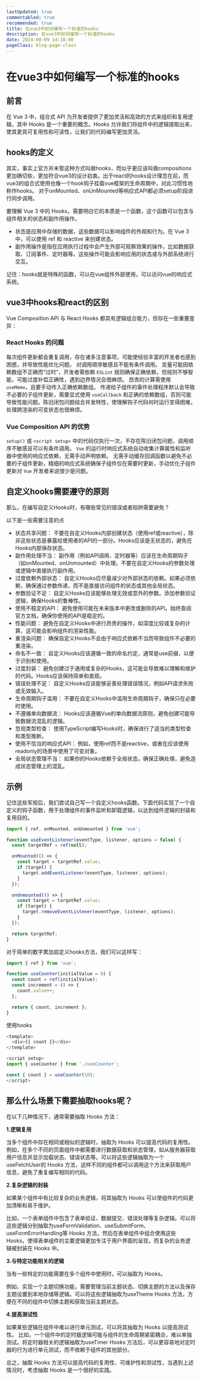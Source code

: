 ```yaml
---
lastUpdated: true
commentabled: true
recommended: true
title: 在vue3中如何编写一个标准的hooks
description: 在vue3中如何编写一个标准的hooks
date: 2024-08-09 14:18:00
pageClass: blog-page-class
---
```


# 在vue3中如何编写一个标准的hooks #

## 前言 ##

在 Vue 3 中，组合式 API 为开发者提供了更加灵活和高效的方式来组织和复用逻辑，其中 Hooks 是一个重要的概念。Hooks 允许我们将组件中的逻辑提取出来，使其更具可复用性和可读性，让我们的代码编写更加灵活。

## hooks的定义 ##

其实，事实上官方并未管这种方式叫做hooks，而似乎更应该叫做compositions更加确切些，更加符合vue3的设计初衷。出于react的hooks设计理念在前，而vue3的组合式使用也像一个hook钩子挂载vue框架的生命周期中，对此习惯性地称作hooks。
对于onMounted、onUnMounted等响应式API都必须setup阶段进行同步调用。

要理解 Vue 3 中的 Hooks，需要明白它的本质是一个函数，这个函数可以包含与组件相关的状态和副作用操作。

- 状态是应用中存储的数据，这些数据可以影响组件的外观和行为。在 Vue 3 中，可以使用 ref 和 reactive 来创建状态。
- 副作用操作是指在应用执行过程中会产生外部可观察效果的操作，比如数据获取、订阅事件、定时器等。这些操作可能会影响应用的状态或与外部系统进行交互。

记住：hooks就是特殊的函数，可以在vue组件外部使用，可以访问vue的响应式系统。

## vue3中hooks和react的区别 ##

Vue Composition API 与 React Hooks 都具有逻辑组合能力，但存在一些重要差异：

### React Hooks 的问题 ###

每次组件更新都会重复调用，存在诸多注意事项，可能使经验丰富的开发者也感到困惑，并导致性能优化问题。
对调用顺序敏感且不能有条件调用。
变量可能因依赖数组不正确而“过时”，开发者需依赖 `ESLint` 规则确保正确依赖，但规则不够智能，可能过度补偿正确性，遇到边界情况会很麻烦。
昂贵的计算需使用 `useMemo`，且要手动传入正确依赖数组。
传递给子组件的事件处理程序默认会导致不必要的子组件更新，需要显式使用 `useCallback` 和正确的依赖数组，否则可能导致性能问题。陈旧闭包问题结合并发特性，使理解钩子代码何时运行变得困难，处理跨渲染的可变状态也很麻烦。

### Vue Composition API 的优势 ###

`setup()` 或 `<script setup>` 中的代码仅执行一次，不存在陈旧闭包问题，调用顺序不敏感且可以有条件调用。
`Vue` 的运行时响应式系统自动收集计算属性和监听器中使用的响应式依赖，无需手动声明依赖。
无需手动缓存回调函数以避免不必要的子组件更新，精细的响应式系统确保子组件仅在需要时更新，手动优化子组件更新对 `Vue` 开发者来说很少是问题。

## 自定义hooks需要遵守的原则 ##

那么，在编写自定义Hooks时，有哪些常见的错误或者陷阱需要避免？

以下是一些需要注意的点

- 状态共享问题： 不要在自定义Hooks内部创建状态（使用ref或reactive），除非这些状态是暴露给使用者的API的一部分。Hooks应该是无状态的，避免在Hooks内部保存状态。
- 副作用处理不当： 副作用（例如API调用、定时器等）应该在生命周期钩子（如onMounted、onUnmounted）中处理。不要在自定义Hooks的参数处理或逻辑中直接执行副作用。
- 过度依赖外部状态： 自定义Hooks应尽量减少对外部状态的依赖。如果必须依赖，确保通过参数传递，而不是直接访问组件的状态或其他全局状态。
- 参数验证不足： 自定义Hooks应该能够处理无效或意外的参数。添加参数验证逻辑，确保Hooks的鲁棒性。
- 使用不稳定的API： 避免使用可能在未来版本中更改或删除的API。始终查阅官方文档，确保你使用的API是稳定的。
- 性能问题： 避免在自定义Hooks中进行昂贵的操作，如深度比较或复杂的计算，这可能会影响组件的渲染性能。
- 重渲染问题： 确保自定义Hooks不会由于响应式依赖不当而导致组件不必要的重渲染。
- 命名不一致： 自定义Hooks应该遵循一致的命名约定，通常是use前缀，以便于识别和使用。
- 过度封装： 避免创建过于通用或复杂的Hooks，这可能会导致难以理解和维护的代码。Hooks应该保持简单和直观。
- 错误处理不足： 自定义Hooks应该能够妥善处理错误情况，例如API请求失败或无效输入。
- 生命周期钩子滥用： 不要在自定义Hooks中滥用生命周期钩子，确保只在必要时使用。
- 不遵循单向数据流： Hooks应该遵循Vue的单向数据流原则，避免创建可能导致数据流混乱的逻辑。
- 忽视类型检查： 使用TypeScript编写Hooks时，确保进行了适当的类型检查和类型推断。
- 使用不恰当的响应式API： 例如，使用ref而不是reactive，或者在应该使用readonly的场景中使用了可变对象。
- 全局状态管理不当： 如果你的Hooks依赖于全局状态，确保正确处理，避免造成状态管理上的混乱。

## 示例 ##

记住这些军规后，我们尝试自己写一个自定义hooks函数。下面代码实现了一个自定义的钩子函数，用于处理组件的事件监听和卸载逻辑，以达到组件逻辑的封装和复用目的。

```ts
import { ref, onMounted, onUnmounted } from 'vue';

function useEventListener(eventType, listener, options = false) {
  const targetRef = ref(null);

  onMounted(() => {
    const target = targetRef.value;
    if (target) {
      target.addEventListener(eventType, listener, options);
    }
  });

  onUnmounted(() => {
    const target = targetRef.value;
    if (target) {
      target.removeEventListener(eventType, listener, options);
    }
  });

  return targetRef;
}
```

对于简单的数字累加自定义hooks方法，我们可以这样写：

```ts
import { ref } from 'vue';

function useCounter(initialValue = 0) {
  const count = ref(initialValue);
  const increment = () => {
    count.value++;
  };

  return { count, increment };
}
```

使用hooks

```ts
<template>
  <div>{{ count }}</div>
</template>

<script setup>
import { useCounter } from './useCounter';

const { count } = useCounter(10);
</script>
```

## 那么什么场景下需要抽取hooks呢？ ##

在以下几种情况下，通常需要抽取 Hooks 方法：

**1.逻辑复用**

当多个组件中存在相同或相似的逻辑时，抽取为 Hooks 可以提高代码的复用性。
例如，在多个不同的页面组件中都需要进行数据获取和状态管理，如从服务器获取用户信息并显示加载状态、错误状态等。可以将这些逻辑抽取为一个useFetchUser的 Hooks 方法，这样不同的组件都可以调用这个方法来获取用户信息，避免了重复编写相同的代码。

**2.复杂逻辑的封装**

如果某个组件中有比较复杂的业务逻辑，将其抽取为 Hooks 可以使组件的代码更加清晰和易于维护。

比如，一个表单组件中包含了表单验证、数据提交、错误处理等复杂逻辑。可以将这些逻辑分别抽取为useFormValidation、useSubmitForm、useFormErrorHandling等 Hooks 方法，然后在表单组件中组合使用这些 Hooks，使得表单组件的主要逻辑更加专注于用户界面的呈现，而复杂的业务逻辑被封装在 Hooks 中。

**3.与特定功能相关的逻辑**

当有一些特定的功能需要在多个组件中使用时，可以抽取为 Hooks。

例如，实现一个主题切换功能，需要管理当前主题状态、切换主题的方法以及保存主题设置到本地存储等逻辑。可以将这些逻辑抽取为useTheme Hooks 方法，方便在不同的组件中切换主题和获取当前主题状态。

**4.提高测试性**

如果某些逻辑在组件中难以进行单元测试，可以将其抽取为 Hooks 以提高测试性。
比如，一个组件中的定时器逻辑可能与组件的生命周期紧密耦合，难以单独测试。将定时器相关的逻辑抽取为useTimer Hooks 方法后，可以更容易地对定时器的行为进行单元测试，而不依赖于组件的其他部分。

总之，抽取 Hooks 方法可以提高代码的复用性、可维护性和测试性，当遇到上述情况时，考虑抽取 Hooks 是一个很好的实践。
